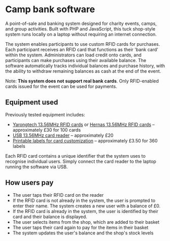 # Camp bank software

A point-of-sale and banking system designed for charity events, camps, and group activities. Built with PHP and JavaScript, this tuck shop-style system runs locally on a laptop without requiring an internet connection.

The system enables participants to use custom RFID cards for purchases. Each participant receives an RFID card that functions as their 'bank card' within the system. Administrators can load credit onto cards, and participants can make purchases using their available balance. The software automatically tracks individual balances and purchase history, with the ability to withdraw remaining balances as cash at the end of the event.

Note: **This system does not support real bank cards**. Only RFID-enabled cards issued for the event can be used for payments.

## Equipment used

Previously tested equipment includes:
* [Yarongtech 13.56MHz RFID cards](https://www.amazon.co.uk/dp/B01F52VQZ0) or [Hernas 13.56MHz RFID cards](https://www.amazon.co.uk/HERNAS-Rewritable-Mi-Fare-13-56MHz-Control/dp/B09P6DP96X) – approximately £30 for 100 cards
* [USB 13.56MHz card reader](https://www.amazon.co.uk/Reader-13-56Mhz-Smart-Contactless-Windows/dp/B09BFZ85J3) – approximately £20
* [Printable labels for card customization](https://www.amazon.co.uk/dp/B0C272TYMP) – approximately £3.50 for 360 labels

Each RFID card contains a unique identifier that the system uses to recognise individual users. Simply connect the card reader to the laptop running the software via USB.

## How users pay

* The user taps their RFID card on the reader
* If the RFID card is not already in the system, the user is prompted to enter their name. The system creates a new user with a balance of £0.
* If the RFID card is already in the system, the user is identified by their card and their balance is displayed.
* The user selects items from the shop, which are added to their basket
* The user taps their card again to pay for the items in their basket
* The system updates the user's balance and the shop's stock levels